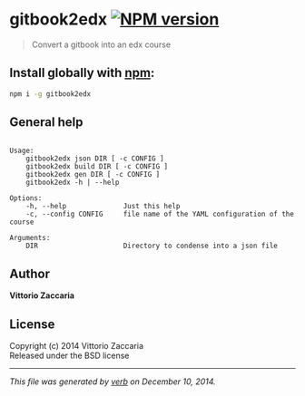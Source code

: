 # gitbook2edx [![NPM version](https://badge.fury.io/js/gitbook2edx.svg)](http://badge.fury.io/js/gitbook2edx)

> Convert a gitbook into an edx course

## Install globally with [npm](npmjs.org):

```bash
npm i -g gitbook2edx
```

## General help 

```

Usage:
    gitbook2edx json DIR [ -c CONFIG ]
    gitbook2edx build DIR [ -c CONFIG ]
    gitbook2edx gen DIR [ -c CONFIG ]
    gitbook2edx -h | --help 

Options:
    -h, --help              Just this help
    -c, --config CONFIG     file name of the YAML configuration of the course

Arguments:
    DIR                     Directory to condense into a json file
```

## Author

**Vittorio Zaccaria**
 

## License
Copyright (c) 2014 Vittorio Zaccaria  
Released under the BSD license

***

_This file was generated by [verb](https://github.com/assemble/verb) on December 10, 2014._
